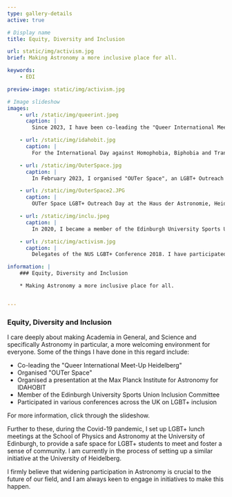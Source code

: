 ```yaml
---
type: gallery-details
active: true

# Display name
title: Equity, Diversity and Inclusion

url: static/img/activism.jpg
brief: Making Astronomy a more inclusive place for all.

keywords:
    - EDI

preview-image: static/img/activism.jpg

# Image slideshow
images:
    - url: /static/img/queerint.jpeg
      caption: |
        Since 2023, I have been co-leading the "Queer International Meet-Up Heidelberg" as part of the PLUS Charity's offer of groups and meetings for queer people in the region. Image Credit: PLUS Rhein-Neckar e.V.

    - url: /static/img/idahobit.jpg
      caption: |
        For the International Day against Homophobia, Biphobia and Transphobia (IDAHOBIT) 2023 I organised a presentation at the Max Planck Institute for Astronomy, inviting Emily Hunt to speak about her experience with activism for greater LGBT+ inclusion within Astronomy. Image Credit: Evert Nasedkin

    - url: /static/img/OuterSpace.jpg
      caption: |
        In February 2023, I organised "OUTer Space", an LGBT+ Outreach day at the Haus der Astronomie (House of Astronomy) in Heidelberg. I planned, organised, and executed the day consisting of a planetarium show, tours of the telescopes, the stellar model, as well as talks from LGBT+ Scientists and Allies and a Q&A Panel. Image Credit: Evert Nasedkin

    - url: /static/img/OuterSpace2.JPG
      caption: |
        OUTer Space LGBT+ Outreach Day at the Haus der Astronomie, Heidelberg. Image Credit: Yanu Khusanova

    - url: /static/img/inclu.jpeg
      caption: |
        In 2020, I became a member of the Edinburgh University Sports Union Inclusion Committee, to advocate for equity and inclusion in university sports. Image Credit: EUSU

    - url: /static/img/activism.jpg
      caption: |
        Delegates of the NUS LGBT+ Conference 2018. I have participated in various conferences across the UK on LGBT+ inclusion (e.g. LGBTYS Youth Summit in Falkirk 2017, NUS LGBT+ Conference in Edinburgh 2018, among others)

information: |
    ### Equity, Diversity and Inclusion

    * Making Astronomy a more inclusive place for all.


---
```


### Equity, Diversity and Inclusion

I care deeply about making Academia in General, and Science and specifically Astronomy in particular, a more welcoming environment for everyone. Some of the things I have done in this regard include:

- Co-leading the "Queer International Meet-Up Heidelberg"
- Organised "OUTer Space"
- Organised a presentation at the Max Planck Institute for Astronomy for IDAHOBIT
- Member of the Edinburgh University Sports Union Inclusion Committee
- Participated in various conferences across the UK on LGBT+ inclusion

For more information, click through the slideshow.

Further to these, during the Covid-19 pandemic, I set up LGBT+ lunch meetings at the School of Physics and Astronomy at the University of Edinburgh, to provide a safe space for LGBT+ students to meet and foster a sense of community. I am currently in the process of setting up a similar initiative at the University of Heidelberg.

I firmly believe that widening participation in Astronomy is crucial to the future of our field, and I am always keen to engage in initiatives to make this happen.

